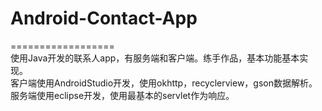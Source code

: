 # Android-Contact-App
==================</br>
使用Java开发的联系人app，有服务端和客户端。练手作品，基本功能基本实现。</br>
客户端使用AndroidStudio开发，使用okhttp，recyclerview，gson数据解析。</br>
服务端使用eclipse开发，使用最基本的servlet作为响应。
